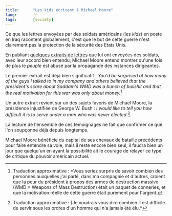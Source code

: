 ```yaml
---
title:      "Les kids écrivent à Michael Moore"
lang:       fr
tags:       [society]
---
```


Ce que les lettres envoyées par des soldats américains (les *kids*) en poste en Iraq racontent globalement, c'est que le but de cette guerre n'est clairement pas la protection de la sécurité des Etats Unis.

En publiant [quelques extraits de lettres](http://www.michaelmoore.com/words/message/index.php?messageDate=2003-12-19) que lui ont envoyées des soldats, avec leur accord bien entendu, Michael Moore entend montrer qu'une fois de plus le *peuple* est abusé par la propagande des instances dirigeantes.

Le premier extrait est déjà bien significatif : *You'd be surprised at how many of the guys I talked to in my company and others believed that the president's scare about Saddam's WMD was a bunch of bullshit and that the real motivation for this war was only about money.*[^t1]

Un autre extrait revient sur un des sujets favoris de Michael Moore, la présidence injustifiée de George W. Bush : *I would like to tell you how difficult it is to serve under a man who was never elected.*[^t2].

La lecture de l'ensemble de ces témoignages ne fait que confirmer ce que l'on soupçonne déjà depuis longtemps.

Michael Moore bénéficie du capital de ses chevaux de bataille précédents pour faire entendre sa voie, mais il reste encore bien seul, il faudra bien un jour que quelqu'un en ayant la possibilité ait le courage de relayer ce type de critique du pouvoir américain actuel.

[^t1]: Traduction approximative : *Vous seriez surpris de savoir combien des personnes auxquelles j'ai parlé, dans ma compagnie et d'autres, croient que la peur du président à propos des armes de destruction massive (WMD = Weapons of Mass Destruction) était un paquet de conneries, et que la motivation réelle de cette guerre était purement pour l'argent.

[^t2]: Traduction approximative : {Je voudrais vous dire combien il est difficile de servir sous les ordres d'un homme qui n'a jamais été élu.*
